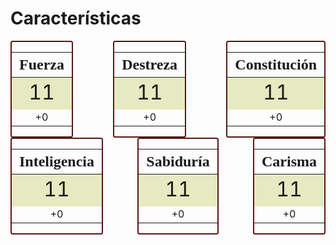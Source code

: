 # Características

<div style="display: flex; flex-wrap: wrap; justify-content: space-between;">
    <div style="border: 2px solid; border-radius: 0.25em; border-color: #571713; display: flex; align-content: center;">
        <table>
            <thead>
                <th style="font-family: 'Alegreya Sans SC'; font-size: 1.5em;">Fuerza</th>
            </thead>
            <tbody>
                <tr style="background-color: #e6eac1;">
                    <td style="text-align: center; font-size: 2em;">11</td>
                </tr>
                <tr>
                    <td style="text-align: center;">+0</td>
                </tr>
            </tbody>
        </table>
    </div>
    <div style="border: 2px solid; border-radius: 0.25em; border-color: #571713; display: flex; align-content: center;">
        <table>
            <thead>
                <th style="font-family: 'Alegreya Sans SC'; font-size: 1.5em;">Destreza</th>
            </thead>
            <tbody>
                <tr style="background-color: #e6eac1;">
                    <td style="text-align: center; font-size: 2em;">11</td>
                </tr>
                <tr>
                    <td style="text-align: center;">+0</td>
                </tr>
            </tbody>
        </table>
    </div>
    <div style="border: 2px solid; border-radius: 0.25em; border-color: #571713; display: flex; align-content: center;">
        <table>
            <thead>
                <th style="font-family: 'Alegreya Sans SC'; font-size: 1.5em;">Constitución</th>
            </thead>
            <tbody>
                <tr style="background-color: #e6eac1;">
                    <td style="text-align: center; font-size: 2em;">11</td>
                </tr>
                <tr>
                    <td style="text-align: center;">+0</td>
                </tr>
            </tbody>
        </table>
    </div>
    <div style="border: 2px solid; border-radius: 0.25em; border-color: #571713; display: flex; align-content: center;">
        <table>
            <thead>
                <th style="font-family: 'Alegreya Sans SC'; font-size: 1.5em;">Inteligencia</th>
            </thead>
            <tbody>
                <tr style="background-color: #e6eac1;">
                    <td style="text-align: center; font-size: 2em;">11</td>
                </tr>
                <tr>
                    <td style="text-align: center;">+0</td>
                </tr>
            </tbody>
        </table>
    </div>
    <div style="border: 2px solid; border-radius: 0.25em; border-color: #571713; display: flex; align-content: center;">
        <table>
            <thead>
                <th style="font-family: 'Alegreya Sans SC'; font-size: 1.5em;">Sabiduría</th>
            </thead>
            <tbody>
                <tr style="background-color: #e6eac1;">
                    <td style="text-align: center; font-size: 2em;">11</td>
                </tr>
                <tr>
                    <td style="text-align: center;">+0</td>
                </tr>
            </tbody>
        </table>
    </div>
    <div style="border: 2px solid; border-radius: 0.25em; border-color: #571713; display: flex; align-content: center;">
        <table>
            <thead>
                <th style="font-family: 'Alegreya Sans SC'; font-size: 1.5em;">Carisma</th>
            </thead>
            <tbody>
                <tr style="background-color: #e6eac1;">
                    <td style="text-align: center; font-size: 2em;">11</td>
                </tr>
                <tr>
                    <td style="text-align: center;">+0</td>
                </tr>
            </tbody>
        </table>
    </div>
</div>